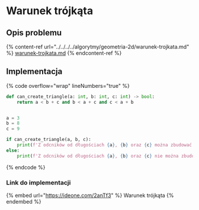 # Warunek trójkąta

## Opis problemu

{% content-ref url="../../../../algorytmy/geometria-2d/warunek-trojkata.md" %}
[warunek-trojkata.md](../../../../algorytmy/geometria-2d/warunek-trojkata.md)
{% endcontent-ref %}

## Implementacja

{% code overflow="wrap" lineNumbers="true" %}
```python
def can_create_triangle(a: int, b: int, c: int) -> bool:
    return a < b + c and b < a + c and c < a + b


a = 3
b = 8
c = 9

if can_create_triangle(a, b, c):
    print(f'Z odcników od długościach {a}, {b} oraz {c} można zbudować trójkąt')
else:
    print(f'Z odcników od długościach {a}, {b} oraz {c} nie można zbudować trójkąta')
```
{% endcode %}

### Link do implementacji

{% embed url="https://ideone.com/2anTf3" %}
Warunek trójkąta
{% endembed %}
